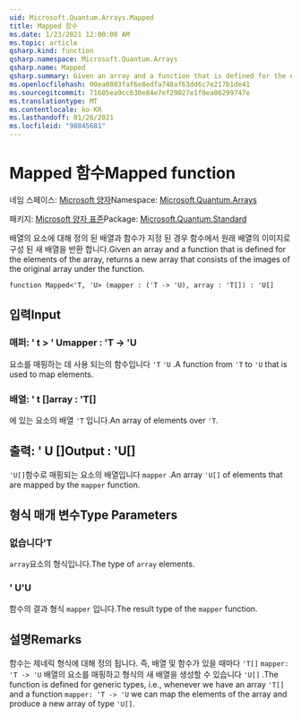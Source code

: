 ```yaml
---
uid: Microsoft.Quantum.Arrays.Mapped
title: Mapped 함수
ms.date: 1/23/2021 12:00:00 AM
ms.topic: article
qsharp.kind: function
qsharp.namespace: Microsoft.Quantum.Arrays
qsharp.name: Mapped
qsharp.summary: Given an array and a function that is defined for the elements of the array, returns a new array that consists of the images of the original array under the function.
ms.openlocfilehash: 00ea0803faf6e8edfa748af63dd6c7e217b1de41
ms.sourcegitcommit: 71605ea9cc630e84e7ef29027e1f0ea06299747e
ms.translationtype: MT
ms.contentlocale: ko-KR
ms.lasthandoff: 01/26/2021
ms.locfileid: "98845681"
---
```

# <a name="mapped-function"></a><span data-ttu-id="ff756-102">Mapped 함수</span><span class="sxs-lookup"><span data-stu-id="ff756-102">Mapped function</span></span>

<span data-ttu-id="ff756-103">네임 스페이스: [Microsoft 양자](xref:Microsoft.Quantum.Arrays)</span><span class="sxs-lookup"><span data-stu-id="ff756-103">Namespace: [Microsoft.Quantum.Arrays](xref:Microsoft.Quantum.Arrays)</span></span>

<span data-ttu-id="ff756-104">패키지: [Microsoft 양자 표준](https://nuget.org/packages/Microsoft.Quantum.Standard)</span><span class="sxs-lookup"><span data-stu-id="ff756-104">Package: [Microsoft.Quantum.Standard](https://nuget.org/packages/Microsoft.Quantum.Standard)</span></span>


<span data-ttu-id="ff756-105">배열의 요소에 대해 정의 된 배열과 함수가 지정 된 경우 함수에서 원래 배열의 이미지로 구성 된 새 배열을 반환 합니다.</span><span class="sxs-lookup"><span data-stu-id="ff756-105">Given an array and a function that is defined for the elements of the array, returns a new array that consists of the images of the original array under the function.</span></span>

```qsharp
function Mapped<'T, 'U> (mapper : ('T -> 'U), array : 'T[]) : 'U[]
```


## <a name="input"></a><span data-ttu-id="ff756-106">입력</span><span class="sxs-lookup"><span data-stu-id="ff756-106">Input</span></span>

### <a name="mapper--t---u"></a><span data-ttu-id="ff756-107">매퍼: ' t > ' U</span><span class="sxs-lookup"><span data-stu-id="ff756-107">mapper : 'T -> 'U</span></span>

<span data-ttu-id="ff756-108">요소를 매핑하는 데 사용 되는의 함수입니다 `'T` `'U` .</span><span class="sxs-lookup"><span data-stu-id="ff756-108">A function from `'T` to `'U` that is used to map elements.</span></span>


### <a name="array--t"></a><span data-ttu-id="ff756-109">배열: ' t []</span><span class="sxs-lookup"><span data-stu-id="ff756-109">array : 'T[]</span></span>

<span data-ttu-id="ff756-110">에 있는 요소의 배열 `'T` 입니다.</span><span class="sxs-lookup"><span data-stu-id="ff756-110">An array of elements over `'T`.</span></span>



## <a name="output--u"></a><span data-ttu-id="ff756-111">출력: ' U []</span><span class="sxs-lookup"><span data-stu-id="ff756-111">Output : 'U[]</span></span>

<span data-ttu-id="ff756-112">`'U[]`함수로 매핑되는 요소의 배열입니다 `mapper` .</span><span class="sxs-lookup"><span data-stu-id="ff756-112">An array `'U[]` of elements that are mapped by the `mapper` function.</span></span>

## <a name="type-parameters"></a><span data-ttu-id="ff756-113">형식 매개 변수</span><span class="sxs-lookup"><span data-stu-id="ff756-113">Type Parameters</span></span>

### <a name="t"></a><span data-ttu-id="ff756-114">없습니다</span><span class="sxs-lookup"><span data-stu-id="ff756-114">'T</span></span>

<span data-ttu-id="ff756-115">`array`요소의 형식입니다.</span><span class="sxs-lookup"><span data-stu-id="ff756-115">The type of `array` elements.</span></span>
### <a name="u"></a><span data-ttu-id="ff756-116">' U</span><span class="sxs-lookup"><span data-stu-id="ff756-116">'U</span></span>

<span data-ttu-id="ff756-117">함수의 결과 형식 `mapper` 입니다.</span><span class="sxs-lookup"><span data-stu-id="ff756-117">The result type of the `mapper` function.</span></span>

## <a name="remarks"></a><span data-ttu-id="ff756-118">설명</span><span class="sxs-lookup"><span data-stu-id="ff756-118">Remarks</span></span>

<span data-ttu-id="ff756-119">함수는 제네릭 형식에 대해 정의 됩니다. 즉, 배열 및 함수가 있을 때마다 `'T[]` `mapper: 'T -> 'U` 배열의 요소를 매핑하고 형식의 새 배열을 생성할 수 있습니다 `'U[]` .</span><span class="sxs-lookup"><span data-stu-id="ff756-119">The function is defined for generic types, i.e., whenever we have an array `'T[]` and a function `mapper: 'T -> 'U` we can map the elements of the array and produce a new array of type `'U[]`.</span></span>